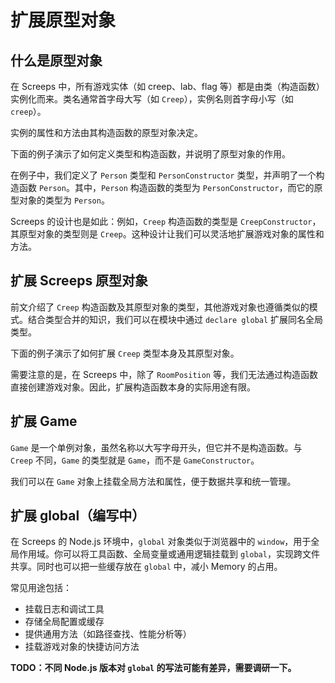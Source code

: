 # 扩展原型对象

## 什么是原型对象

在 Screeps 中，所有游戏实体（如 creep、lab、flag 等）都是由类（构造函数）实例化而来。类名通常首字母大写（如 `Creep`），实例名则首字母小写（如 `creep`）。

实例的属性和方法由其构造函数的原型对象决定。

下面的例子演示了如何定义类型和构造函数，并说明了原型对象的作用。

<CodeEditor title="原型对象演示" :model-options="showPrototypeOptions" :editor-styles="{height: '440px'}"></CodeEditor>

在例子中，我们定义了 `Person` 类型和 `PersonConstructor` 类型，并声明了一个构造函数 `Person`。其中，`Person` 构造函数的类型为 `PersonConstructor`，而它的原型对象的类型为 `Person`。

Screeps 的设计也是如此：例如，`Creep` 构造函数的类型是 `CreepConstructor`，其原型对象的类型则是 `Creep`。这种设计让我们可以灵活地扩展游戏对象的属性和方法。

## 扩展 Screeps 原型对象

前文介绍了 `Creep` 构造函数及其原型对象的类型，其他游戏对象也遵循类似的模式。结合类型合并的知识，我们可以在模块中通过 `declare global` 扩展同名全局类型。

下面的例子演示了如何扩展 `Creep` 类型本身及其原型对象。

<CodeEditor title="扩展构造函数本身及原型对象" :model-options="extendPrototypeOptions" :editor-styles="{height: '420px'}"></CodeEditor>

需要注意的是，在 Screeps 中，除了 `RoomPosition` 等，我们无法通过构造函数直接创建游戏对象。因此，扩展构造函数本身的实际用途有限。

## 扩展 Game

`Game` 是一个单例对象，虽然名称以大写字母开头，但它并不是构造函数。与 `Creep` 不同，`Game` 的类型就是 `Game`，而不是 `GameConstructor`。

<CodeEditor title="扩展 Game" :model-options="extendGameOptions" :editor-styles="{height: '290px'}"></CodeEditor>

我们可以在 `Game` 对象上挂载全局方法和属性，便于数据共享和统一管理。

## 扩展 global（编写中）

在 Screeps 的 Node.js 环境中，`global` 对象类似于浏览器中的 `window`，用于全局作用域。你可以将工具函数、全局变量或通用逻辑挂载到 `global`，实现跨文件共享。同时也可以把一些缓存放在 `global` 中，减小 Memory 的占用。

常见用途包括：

- 挂载日志和调试工具
- 存储全局配置或缓存
- 提供通用方法（如路径查找、性能分析等）
- 挂载游戏对象的快捷访问方法

**TODO：不同 Node.js 版本对 `global` 的写法可能有差异，需要调研一下。**

<script setup>
import {CodeEditor} from '@components/monaco-editor'

const showPrototypeOptions = [
    {
        value: `interface Person {
    name: string
    age: number
    getInfo: () => string
}

interface PersonConstructor {
    new (name: string, age: number): Person
    prototype: Person
}

declare const Person: PersonConstructor
Person.prototype.getInfo = function () {
    return \`Name: \${this.name}, Age: \${this.age}\`;
}

const p = new Person('keqing', 18)
console.log(p.getInfo())
        `,
        language: 'typescript',
        path: 'main.ts'
    }
]

const extendPrototypeOptions = [
    {
        value: `declare global {
    interface Creep {
        sleep: () => void
    }

    interface CreepConstructor {
        creepCount: number
    }
}

Creep.prototype.sleep = function () {
    this.say('Zzz...');
}

const creep = Game.creeps['']
creep.sleep()
Creep.creepCount++

export {}
        `,
        language: 'typescript',
        path: 'main.ts'
    }
]

const extendGameOptions = [
    {
        value: `declare global {
    interface Game {
        getMyCreeps: (roomName: string) => Creep[]
    }
}

Game.getMyCreeps = function (this: Game, roomName) {
    return Object.values(this.creeps).filter(creep => creep.room.name === roomName);
}

const creeps = Game.getMyCreeps('W1N1');

export {}
        `,
        language: 'typescript',
        path: 'main.ts'
    }
]


</script>
